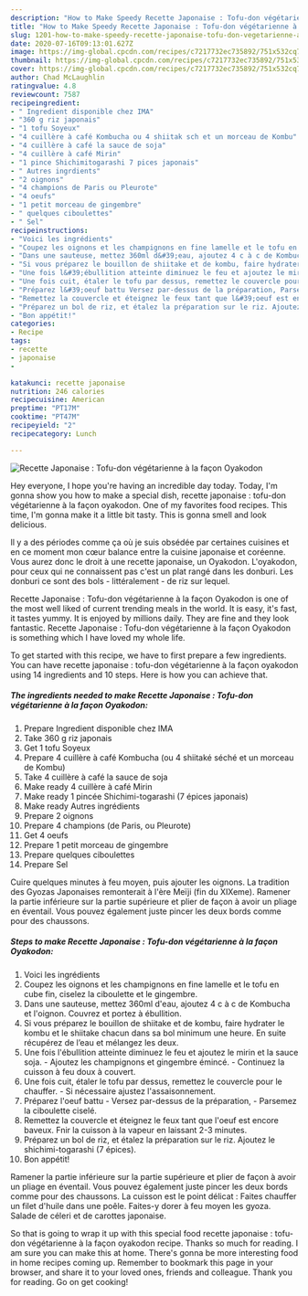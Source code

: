 ```yaml
---
description: "How to Make Speedy Recette Japonaise : Tofu-don végétarienne à la façon Oyakodon"
title: "How to Make Speedy Recette Japonaise : Tofu-don végétarienne à la façon Oyakodon"
slug: 1201-how-to-make-speedy-recette-japonaise-tofu-don-vegetarienne-a-la-facon-oyakodon
date: 2020-07-16T09:13:01.627Z
image: https://img-global.cpcdn.com/recipes/c7217732ec735892/751x532cq70/recette-japonaise-tofu-don-vegetarienne-a-la-facon-oyakodon-photo-principale-de-la-recette.jpg
thumbnail: https://img-global.cpcdn.com/recipes/c7217732ec735892/751x532cq70/recette-japonaise-tofu-don-vegetarienne-a-la-facon-oyakodon-photo-principale-de-la-recette.jpg
cover: https://img-global.cpcdn.com/recipes/c7217732ec735892/751x532cq70/recette-japonaise-tofu-don-vegetarienne-a-la-facon-oyakodon-photo-principale-de-la-recette.jpg
author: Chad McLaughlin
ratingvalue: 4.8
reviewcount: 7587
recipeingredient:
- " Ingredient disponible chez IMA"
- "360 g riz japonais"
- "1 tofu Soyeux"
- "4 cuillère à café Kombucha ou 4 shiitak sch et un morceau de Kombu"
- "4 cuillère à café la sauce de soja"
- "4 cuillère à café Mirin"
- "1 pince Shichimitogarashi 7 pices japonais"
- " Autres ingrdients"
- "2 oignons"
- "4 champions de Paris ou Pleurote"
- "4 oeufs"
- "1 petit morceau de gingembre"
- " quelques ciboulettes"
- " Sel"
recipeinstructions:
- "Voici les ingrédients"
- "Coupez les oignons et les champignons en fine lamelle et le tofu en cube fin, ciselez la ciboulette et le gingembre."
- "Dans une sauteuse, mettez 360ml d&#39;eau, ajoutez 4 c à c de Kombucha et l&#39;oignon. Couvrez et portez à ébullition."
- "Si vous préparez le bouillon de shiitake et de kombu, faire hydrater le kombu et le shiitake chacun dans sa bol minimum une heure. En suite récupérez de l’eau et mélangez les deux."
- "Une fois l&#39;ébullition atteinte diminuez le feu et ajoutez le mirin et la sauce soja. Ajoutez les champignons et gingembre émincé. Continuez la cuisson à feu doux à couvert."
- "Une fois cuit, étaler le tofu par dessus, remettez le couvercle pour le chauffer. Si nécessaire ajustez l&#39;assaisonnement."
- "Préparez l&#39;oeuf battu Versez par-dessus de la préparation, Parsemez la ciboulette ciselé."
- "Remettez la couvercle et éteignez le feux tant que l&#39;oeuf est encore baveux. Fnir la cuisson à la vapeur en laissant 2-3 minutes."
- "Préparez un bol de riz, et étalez la préparation sur le riz. Ajoutez le shichimi-togarashi (7 épices)."
- "Bon appétit!"
categories:
- Recipe
tags:
- recette
- japonaise
- 

katakunci: recette japonaise  
nutrition: 246 calories
recipecuisine: American
preptime: "PT17M"
cooktime: "PT47M"
recipeyield: "2"
recipecategory: Lunch

---
```



![Recette Japonaise : Tofu-don végétarienne à la façon Oyakodon](https://img-global.cpcdn.com/recipes/c7217732ec735892/751x532cq70/recette-japonaise-tofu-don-vegetarienne-a-la-facon-oyakodon-photo-principale-de-la-recette.jpg)

Hey everyone, I hope you're having an incredible day today. Today, I'm gonna show you how to make a special dish, recette japonaise : tofu-don végétarienne à la façon oyakodon. One of my favorites food recipes. This time, I'm gonna make it a little bit tasty. This is gonna smell and look delicious.

Il y a des périodes comme ça où je suis obsédée par certaines cuisines et en ce moment mon cœur balance entre la cuisine japonaise et coréenne. Vous aurez donc le droit à une recette japonaise, un Oyakodon. L&#39;oyakodon, pour ceux qui ne connaissent pas c&#39;est un plat rangé dans les donburi. Les donburi ce sont des bols - littéralement - de riz sur lequel.

Recette Japonaise : Tofu-don végétarienne à la façon Oyakodon is one of the most well liked of current trending meals in the world. It is easy, it's fast, it tastes yummy. It is enjoyed by millions daily. They are fine and they look fantastic. Recette Japonaise : Tofu-don végétarienne à la façon Oyakodon is something which I have loved my whole life.


To get started with this recipe, we have to first prepare a few ingredients. You can have recette japonaise : tofu-don végétarienne à la façon oyakodon using 14 ingredients and 10 steps. Here is how you can achieve that.

<!--inarticleads1-->

##### The ingredients needed to make Recette Japonaise : Tofu-don végétarienne à la façon Oyakodon:

1. Prepare  Ingredient disponible chez IMA
1. Take 360 g riz japonais
1. Get 1 tofu Soyeux
1. Prepare 4 cuillère à café Kombucha (ou 4 shiitaké séché et un morceau de Kombu)
1. Take 4 cuillère à café la sauce de soja
1. Make ready 4 cuillère à café Mirin
1. Make ready 1 pincée Shichimi-togarashi (7 épices japonais)
1. Make ready  Autres ingrédients
1. Prepare 2 oignons
1. Prepare 4 champions (de Paris, ou Pleurote)
1. Get 4 oeufs
1. Prepare 1 petit morceau de gingembre
1. Prepare  quelques ciboulettes
1. Prepare  Sel


Cuire quelques minutes à feu moyen, puis ajouter les oignons. La tradition des Gyozas Japonaises remonterait à l&#39;ère Meïji (fin du XIXeme). Ramener la partie inférieure sur la partie supérieure et plier de façon à avoir un pliage en éventail. Vous pouvez également juste pincer les deux bords comme pour des chaussons. 

<!--inarticleads2-->

##### Steps to make Recette Japonaise : Tofu-don végétarienne à la façon Oyakodon:

1. Voici les ingrédients
1. Coupez les oignons et les champignons en fine lamelle et le tofu en cube fin, ciselez la ciboulette et le gingembre.
1. Dans une sauteuse, mettez 360ml d&#39;eau, ajoutez 4 c à c de Kombucha et l&#39;oignon. Couvrez et portez à ébullition.
1. Si vous préparez le bouillon de shiitake et de kombu, faire hydrater le kombu et le shiitake chacun dans sa bol minimum une heure. En suite récupérez de l’eau et mélangez les deux.
1. Une fois l&#39;ébullition atteinte diminuez le feu et ajoutez le mirin et la sauce soja. - Ajoutez les champignons et gingembre émincé. - Continuez la cuisson à feu doux à couvert.
1. Une fois cuit, étaler le tofu par dessus, remettez le couvercle pour le chauffer. - Si nécessaire ajustez l&#39;assaisonnement.
1. Préparez l&#39;oeuf battu - Versez par-dessus de la préparation, - Parsemez la ciboulette ciselé.
1. Remettez la couvercle et éteignez le feux tant que l&#39;oeuf est encore baveux. Fnir la cuisson à la vapeur en laissant 2-3 minutes.
1. Préparez un bol de riz, et étalez la préparation sur le riz. Ajoutez le shichimi-togarashi (7 épices).
1. Bon appétit!


Ramener la partie inférieure sur la partie supérieure et plier de façon à avoir un pliage en éventail. Vous pouvez également juste pincer les deux bords comme pour des chaussons. La cuisson est le point délicat : Faites chauffer un filet d&#39;huile dans une poêle. Faites-y dorer à feu moyen les gyoza. Salade de céleri et de carottes japonaise. 

So that is going to wrap it up with this special food recette japonaise : tofu-don végétarienne à la façon oyakodon recipe. Thanks so much for reading. I am sure you can make this at home. There's gonna be more interesting food in home recipes coming up. Remember to bookmark this page in your browser, and share it to your loved ones, friends and colleague. Thank you for reading. Go on get cooking!
